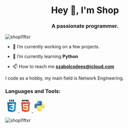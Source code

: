<h1 align="center">Hey 👋, I'm Shop</h1>
<h3 align="center">A passionate programmer.</h3>

<p align="left"> <img src="https://komarev.com/ghpvc/?username=shopl1ftxr&label=Profile%20views&color=0e75b6&style=flat" alt="shopl1ftxr" /> </p>

- 🔭 I’m currently working on a few projects.

- 🌱 I’m currently learning **Python**

- 📫 How to reach me **szabolcsdees@icloud.com**

<p>I code as a hobby, my main field is Network Engineering.</p>

<h3 align="left">Languages and Tools:</h3>
<p align="left"> <a href="https://www.w3schools.com/css/" target="_blank" rel="noreferrer"> <img src="https://raw.githubusercontent.com/devicons/devicon/master/icons/css3/css3-original-wordmark.svg" alt="css3" width="40" height="40"/> </a> <a href="https://www.w3.org/html/" target="_blank" rel="noreferrer"> <img src="https://raw.githubusercontent.com/devicons/devicon/master/icons/html5/html5-original-wordmark.svg" alt="html5" width="40" height="40"/> </a> <a href="https://www.python.org" target="_blank" rel="noreferrer"> <img src="https://raw.githubusercontent.com/devicons/devicon/master/icons/python/python-original.svg" alt="python" width="40" height="40"/> </a> </p>

<p><img align="left" src="https://github-readme-stats.vercel.app/api/top-langs?username=shopl1ftxr&show_icons=true&locale=en&layout=compact" alt="shopl1ftxr" /></p>
